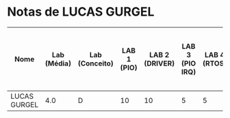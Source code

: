 # Notas de LUCAS GURGEL

| Nome | Lab (Média) | Lab (Conceito) | LAB 1 (PIO) | LAB 2 (DRIVER) | LAB 3 (PIO IRQ) | LAB 4 (RTOS) | LAB 5 (RTOS - HC-SR04) | LAB 6 (RTOS - IMU) | LAB 7 (RTOS - LCD-LVGL) | LAB 8 (TC - RTC - RTT) | LAB 9 (RTOS - MUTEX) | LAB 10 (WIFI) |
| --- | --- | --- | --- | --- | --- | --- | --- | --- | --- | --- | --- | --- |
| LUCAS GURGEL | 4.0 | D | 10 | 10 | 5 | 5 | 5 | - | - | - | - | - |
